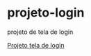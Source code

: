 # projeto-login
 projeto de tela de login

 <a href="https://alan-andr.github.io/projeto-login/" target="_blank">Projeto tela de login</a>
